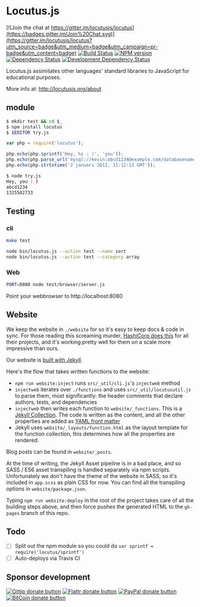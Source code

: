 # Locutus.js

<!-- badges/ -->
[![Join the chat at https://gitter.im/locutusjs/locutus](https://badges.gitter.im/Join%20Chat.svg)](https://gitter.im/locutusjs/locutus?utm_source=badge&utm_medium=badge&utm_campaign=pr-badge&utm_content=badge)
[![Build Status](https://secure.travis-ci.org/locutusjs/locutus.svg?branch=master)](http://travis-ci.org/locutusjs/locutus "Check this project's build status on TravisCI")
[![NPM version](http://badge.fury.io/js/locutus.svg)](https://npmjs.org/package/locutus "View this project on NPM")
[![Dependency Status](https://david-dm.org/locutusjs/locutus.svg?theme=shields.io)](https://david-dm.org/locutusjs/locutus)
[![Development Dependency Status](https://david-dm.org/locutusjs/locutus/dev-status.svg?theme=shields.io)](https://david-dm.org/locutusjs/locutus#info=devDependencies)
<!-- /badges -->

Locutus.js assimilates other languages' standard libraries to JavaScript for educational purposes.

More info at: http://locutusjs.org/about

## module

```bash
$ mkdir test && cd $_
$ npm install locutus
$ $EDITOR try.js
```

```javascript
var php = require('locutus');

php.echo(php.sprintf('Hey, %s : )', 'you'));
php.echo(php.parse_url('mysql://kevin:abcd1234@example.com/databasename')['pass']);
php.echo(php.strtotime('2 januari 2012, 11:12:13 GMT'));
```

```bash
$ node try.js
Hey, you : )
abcd1234
1325502733
```

## Testing


### cli

```bash
make test
```

```bash
node bin/locutus.js --action test --name sort
node bin/locutus.js --action test --category array
```

### Web

```bash
PORT=8080 node test/browser/server.js
```

Point your webbrowser to http://localhost:8080

## Website 

We keep the website in `./website` for so it's easy to keep docs & code in sync. For those reading this screaming murder, [HashiCorp does this](https://github.com/hashicorp/terraform/tree/master/website) for all their projects, and it's working pretty well for them on a scale more impressive than ours.

Our website is [built with Jekyll](/blog/2016/04/02/jekyll/).

Here's the flow that takes written functions to the website:

 - `npm run website:inject` runs `src/_util/cli.js`'s `injectweb` method
 - `injectweb` iterates over `./functions` and uses `src/_util/locutusutil.js` to parse them, most significantly: the header comments that declare authors, tests, and dependencies
 - `injectweb` then writes each function to `website/_functions`. This is a [Jekyll Collection](https://jekyllrb.com/docs/collections/). The code is written as the content, and all the other properties are added as [YAML front matter](https://jekyllrb.com/docs/frontmatter/)
 - Jekyll uses `website/_layouts/function.html` as the layout template for the function collection, this determines how all the properties are rendered.
 
Blog posts can be found in `website/_posts`.
 
At the time of writing, the Jekyll Asset pipeline is in a bad place, and so SASS / ES6 asset transpiling is handled separately via npm scripts. Unfortunately we don't have the theme of the website in SASS, so it's included in `app.scss` as plain CSS for now. You can find all the transpiling options in `website/package.json`.

Typing `npm run website:deploy` in the root of the project takes care of all the building steps above, and then force pushes the generated HTML to the `gh-pages` branch of this repo.

## Todo

- [ ] Split out the npm module so you could do `var sprintf = require('locutus/sprintf')`
- [ ] Auto-deploys via Travis CI

## Sponsor development

<!-- badges/ -->
[![Gittip donate button](http://img.shields.io/gittip/kvz.png)](https://www.gittip.com/kvz/ "Sponsor the development of locutus via Gittip")
[![Flattr donate button](http://img.shields.io/flattr/donate.png?color=yellow)](https://flattr.com/submit/auto?user_id=kvz&url=https://github.com/locutusjs/locutus&title=locutus&language=&tags=github&category=software "Sponsor the development of locutus via Flattr")
[![PayPal donate button](http://img.shields.io/paypal/donate.png?color=yellow)](https://www.paypal.com/cgi-bin/webscr?cmd=_donations&business=kevin%40vanzonneveld%2enet&lc=NL&item_name=Open%20source%20donation%20to%20Kevin%20van%20Zonneveld&currency_code=USD&bn=PP-DonationsBF%3abtn_donate_SM%2egif%3aNonHosted "Sponsor the development of locutus via Paypal")
[![BitCoin donate button](http://img.shields.io/bitcoin/donate.png?color=yellow)](https://coinbase.com/checkouts/19BtCjLCboRgTAXiaEvnvkdoRyjd843Dg2 "Sponsor the development of locutus via BitCoin")
<!-- /badges -->

